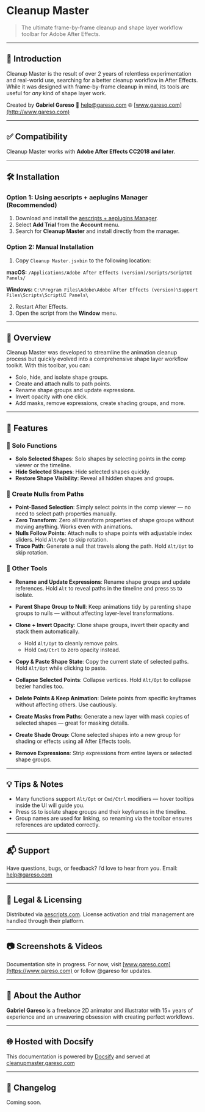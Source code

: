 # Cleanup Master

> The ultimate frame-by-frame cleanup and shape layer workflow toolbar for Adobe After Effects.

---

## 🚀 Introduction

Cleanup Master is the result of over 2 years of relentless experimentation and real-world use, searching for a better cleanup workflow in After Effects. While it was designed with frame-by-frame cleanup in mind, its tools are useful for *any* kind of shape layer work.

Created by **Gabriel Gareso**
📧 [help@gareso.com](mailto:help@gareso.com)
🌐 [www.gareso.com](http://www.gareso.com)

---

## ✅ Compatibility

Cleanup Master works with **Adobe After Effects CC2018 and later**.

---

## 🛠 Installation

### Option 1: Using aescripts + aeplugins Manager (Recommended)

1. Download and install the [aescripts + aeplugins Manager](https://aescripts.com/manager/).
2. Select **Add Trial** from the **Account** menu.
3. Search for **Cleanup Master** and install directly from the manager.

### Option 2: Manual Installation

1. Copy `Cleanup Master.jsxbin` to the following location:

**macOS:**
`/Applications/Adobe After Effects (version)/Scripts/ScriptUI Panels/`

**Windows:**
`C:\Program Files\Adobe\Adobe After Effects (version)\Support Files\Scripts\ScriptUI Panels\`

2. Restart After Effects.
3. Open the script from the **Window** menu.

---

## 🎨 Overview

Cleanup Master was developed to streamline the animation cleanup process but quickly evolved into a comprehensive shape layer workflow toolkit. With this toolbar, you can:

* Solo, hide, and isolate shape groups.
* Create and attach nulls to path points.
* Rename shape groups and update expressions.
* Invert opacity with one click.
* Add masks, remove expressions, create shading groups, and more.

---

## 🧰 Features

### 🔹 Solo Functions

* **Solo Selected Shapes**: Solo shapes by selecting points in the comp viewer or the timeline.
* **Hide Selected Shapes**: Hide selected shapes quickly.
* **Restore Shape Visibility**: Reveal all hidden shapes and groups.

### 🔹 Create Nulls from Paths

* **Point-Based Selection**: Simply select points in the comp viewer — no need to select path properties manually.
* **Zero Transform**: Zero all transform properties of shape groups without moving anything. Works even with animations.
* **Nulls Follow Points**: Attach nulls to shape points with adjustable index sliders. Hold `Alt/Opt` to skip rotation.
* **Trace Path**: Generate a null that travels along the path. Hold `Alt/Opt` to skip rotation.

### 🔹 Other Tools

* **Rename and Update Expressions**: Rename shape groups and update references. Hold `Alt` to reveal paths in the timeline and press `SS` to isolate.
* **Parent Shape Group to Null**: Keep animations tidy by parenting shape groups to nulls — without affecting layer-level transformations.
* **Clone + Invert Opacity**: Clone shape groups, invert their opacity and stack them automatically.

  * Hold `Alt/Opt` to cleanly remove pairs.
  * Hold `Cmd/Ctrl` to zero opacity instead.
* **Copy & Paste Shape State**: Copy the current state of selected paths. Hold `Alt/Opt` while clicking to paste.
* **Collapse Selected Points**: Collapse vertices. Hold `Alt/Opt` to collapse bezier handles too.
* **Delete Points & Keep Animation**: Delete points from specific keyframes without affecting others. Use cautiously.
* **Create Masks from Paths**: Generate a new layer with mask copies of selected shapes — great for masking details.
* **Create Shade Group**: Clone selected shapes into a new group for shading or effects using all After Effects tools.
* **Remove Expressions**: Strip expressions from entire layers or selected shape groups.

---

## 💡 Tips & Notes

* Many functions support `Alt/Opt` or `Cmd/Ctrl` modifiers — hover tooltips inside the UI will guide you.
* Press `SS` to isolate shape groups and their keyframes in the timeline.
* Group names are used for linking, so renaming via the toolbar ensures references are updated correctly.

---

## 📬 Support

Have questions, bugs, or feedback? I’d love to hear from you.
Email: [help@gareso.com](mailto:help@gareso.com)

---

## 📌 Legal & Licensing

Distributed via [aescripts.com](https://aescripts.com/). License activation and trial management are handled through their platform.

---

## 📷 Screenshots & Videos

Documentation site in progress. For now, visit [www.gareso.com](https://www.gareso.com) or follow @gareso for updates.

---

## 📖 About the Author

**Gabriel Gareso** is a freelance 2D animator and illustrator with 15+ years of experience and an unwavering obsession with creating perfect workflows.

---

## 🌐 Hosted with Docsify

This documentation is powered by [Docsify](https://docsify.js.org) and served at
[cleanupmaster.gareso.com](https://cleanupmaster.gareso.com)

---

## 🔧 Changelog

Coming soon.
